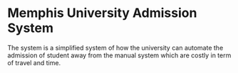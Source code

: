 # Memphis University Admission System 

The system is a simplified system of how the university can automate the admission of student away from the manual system which are costly in term of travel and time.
